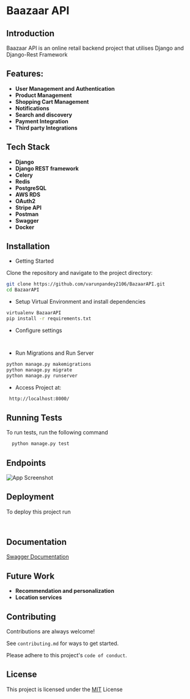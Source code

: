 
# Baazaar API


## Introduction

Baazaar API is an online retail backend project  that utilises Django and Django-Rest Framework

## Features:

- **User Management and Authentication**
- **Product Management**
- **Shopping Cart Management**
- **Notifications**
- **Search and discovery**
- **Payment Integration**
- **Third party Integrations**

## Tech Stack

- **Django**
- **Django REST framework**
- **Celery** 
- **Redis** 
- **PostgreSQL**
-  **AWS RDS**
- **OAuth2**
- **Stripe API**
- **Postman**
- **Swagger**
- **Docker**


## Installation

- Getting Started

Clone the repository and navigate to the project directory:
```bash
git clone https://github.com/varunpandey2106/BazaarAPI.git
cd BazaarAPI
```

- Setup Virtual Environment and install dependencies 
```bash
virtualenv BazaarAPI
pip install -r requirements.txt
```
- Configure settings
```bash



```
- Run Migrations and Run Server
```bash
python manage.py makemigrations
python manage.py migrate
python manage.py runserver
```

- Access Project at: 
```bash
 http://localhost:8000/
```





## Running Tests

To run tests, run the following command

```bash
  python manage.py test
```


## Endpoints

![App Screenshot](https://via.placeholder.com/468x300?text=App+Screenshot+Here)




## Deployment

To deploy this project run

```bash
  
```

## Documentation

[Swagger Documentation](https://linktodocumentation)

## Future Work

- **Recommendation and personalization**
- **Location services**

## Contributing

Contributions are always welcome!

See `contributing.md` for ways to get started.

Please adhere to this project's `code of conduct`.


## License

This project is licensed under the [MIT](https://choosealicense.com/licenses/mit/) License
